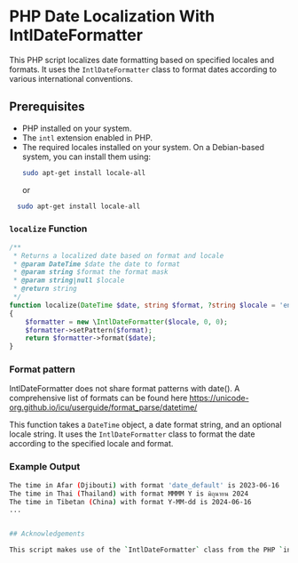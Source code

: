 # PHP Date Localization With IntlDateFormatter

This PHP script localizes date formatting based on specified locales and formats. It uses the `IntlDateFormatter` class to format dates according to various international conventions.

## Prerequisites

- PHP installed on your system.
- The `intl` extension enabled in PHP.
- The required locales installed on your system. On a Debian-based system, you can install them using:
  ```sh
  sudo apt-get install locale-all
  ```
  or
```sh
  sudo apt-get install locale-all
 ```

### `localize` Function

```php
/**
 * Returns a localized date based on format and locale
 * @param DateTime $date the date to format
 * @param string $format the format mask
 * @param string|null $locale
 * @return string
 */
function localize(DateTime $date, string $format, ?string $locale = 'en_EN'): string
{
    $formatter = new \IntlDateFormatter($locale, 0, 0);
    $formatter->setPattern($format);
    return $formatter->format($date);
}
```

### Format pattern

IntlDateFormatter does not share format patterns with date(). A comprehensive list of formats can be found here https://unicode-org.github.io/icu/userguide/format_parse/datetime/

This function takes a `DateTime` object, a date format string, and an optional locale string. It uses the `IntlDateFormatter` class to format the date according to the specified locale and format.

### Example Output

```sh
The time in Afar (Djibouti) with format 'date_default' is 2023-06-16
The time in Thai (Thailand) with format MMMM Y is มิถุนายน 2024
The time in Tibetan (China) with format Y-MM-dd is 2024-06-16
...


## Acknowledgements

This script makes use of the `IntlDateFormatter` class from the PHP `intl` extension for handling localized date formatting.
```